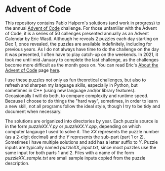 Advent of Code
==============

This repository contains Pablo Halpern's solutions (and work in progress) to
the annual [Advent of Code](https://adventofcode.com/) challenge. For those
unfamiliar with the Advent of Code, it is a series of 50 callenges presented
annually as an Advent Calendar by Eric Wastl. Although he reveals 2 puzzles
each day starting on Dec 1, once revealed, the puzzles are available
indefinitely, including for previous years. As I do not always have time to do
the challenge on the day it was presented, I often have to play catch-up on the
weekends. In 2021, it took me until mid January to complete the last
challenge, as the challenges become more difficult as the month goes on. You
can read Eric's [About the Advent of Code](https://adventofcode.com/about) page
[here](https://adventofcode.com/about).

I use these puzzles not only as fun theoretical challenges, but also to refresh
and sharpen my language skills, especially in Python, but sometimes in C++
(using new language and/or library features). Occasionally I will do both, to
compare complexity and runtime speed. Because I choose to do things the "hard
way", sometimes, in order to learn a new skill, not all programs follow the
ideal style, though I try to be tidy and document when necessary.

The solutions are origanized into directories by year. Each puzzle source is in
the form *puzzleXX.Y.py* or *puzzleXX.Y.cpp*, depending on which computer
langauge I used to solve it.  The *XX* represents the puzzle number (as a
2-digit decimal) and the *Y* represents the sub-part (part 1 or 2). Sometimes I
have multiple solutions and add has a letter suffix to *Y*.  Puzzle inputs are
typically named *puzzleXX_input.txt*, since most puzzles use the same input for
both parts 1 and 2. Files with a name of the form *puzzleXX_sample.txt* are
small sample inputs copied from the puzzle description.
